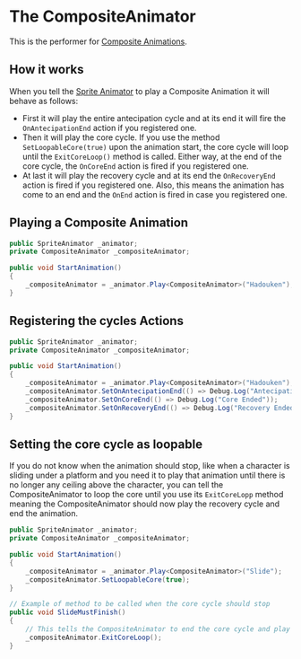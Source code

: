 # The CompositeAnimator

This is the performer for [Composite Animations](../animations/composite-animation.md).

## How it works

When you tell the [Sprite Animator](index.md) to play a Composite Animation it will behave as follows:

- First it will play the entire antecipation cycle and at its end it will fire the `OnAntecipationEnd` action if you registered one.
- Then it will play the core cycle. If you use the method `SetLoopableCore(true)` upon the animation start, the core cycle will loop until the
  `ExitCoreLoop()` method is called. Either way, at the end of the core cycle, the `OnCoreEnd` action is fired if you registered one.
- At last it will play the recovery cycle and at its end the `OnRecoveryEnd` action is fired if you registered one. Also, this means the animation has
  come to an end and the `OnEnd` action is fired in case you registered one.

## Playing a Composite Animation

```csharp
public SpriteAnimator _animator;
private CompositeAnimator _compositeAnimator;

public void StartAnimation()
{
    _compositeAnimator = _animator.Play<CompositeAnimator>("Hadouken");
}
```

## Registering the cycles Actions

```csharp
public SpriteAnimator _animator;
private CompositeAnimator _compositeAnimator;

public void StartAnimation()
{
    _compositeAnimator = _animator.Play<CompositeAnimator>("Hadouken");
    _compositeAnimator.SetOnAntecipationEnd(() => Debug.Log("Antecipation Ended"));
    _compositeAnimator.SetOnCoreEnd(() => Debug.Log("Core Ended"));
    _compositeAnimator.SetOnRecoveryEnd(() => Debug.Log("Recovery Ended"));
}
```

## Setting the core cycle as loopable

If you do not know when the animation should stop, like when a character is sliding under a platform and you need it to play
that animation until there is no longer any ceiling above the character, you can tell the CompositeAnimator to loop the core
until you use its `ExitCoreLopp` method meaning the CompositeAnimator should now play the recovery cycle and end the animation.

```csharp
public SpriteAnimator _animator;
private CompositeAnimator _compositeAnimator;

public void StartAnimation()
{
    _compositeAnimator = _animator.Play<CompositeAnimator>("Slide");
    _compositeAnimator.SetLoopableCore(true);
}

// Example of method to be called when the core cycle should stop
public void SlideMustFinish()
{
    // This tells the CompositeAnimator to end the core cycle and play the recovery cycle.
    _compositeAnimator.ExitCoreLoop();
}
```
